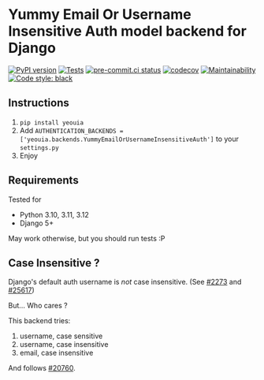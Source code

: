 # Yummy Email Or Username Insensitive Auth model backend for Django

[![PyPI version](https://badge.fury.io/py/yeouia.svg)](https://pypi.org/project/yeouia)
[![Tests](https://github.com/nim65s/django-YummyEmailOrUsernameInsensitiveAuth/actions/workflows/test.yml/badge.svg)](https://github.com/nim65s/django-YummyEmailOrUsernameInsensitiveAuth/actions/workflows/test.yml)
[![pre-commit.ci status](https://results.pre-commit.ci/badge/github/nim65s/django-YummyEmailOrUsernameInsensitiveAuth/master.svg)](https://results.pre-commit.ci/latest/github/nim65s/django-YummyEmailOrUsernameInsensitiveAuth/master)
[![codecov](https://codecov.io/gh/nim65s/django-YummyEmailOrUsernameInsensitiveAuth/branch/master/graph/badge.svg?token=APCEYTJRV3)](https://codecov.io/gh/nim65s/django-YummyEmailOrUsernameInsensitiveAuth)
[![Maintainability](https://api.codeclimate.com/v1/badges/6737a84239590ddc0d1e/maintainability)](https://codeclimate.com/github/nim65s/django-YummyEmailOrUsernameInsensitiveAuth/maintainability)
[![Code style: black](https://img.shields.io/badge/code%20style-black-000000.svg)](https://github.com/psf/black)

## Instructions

1. `pip install yeouia`
2. Add `AUTHENTICATION_BACKENDS = ['yeouia.backends.YummyEmailOrUsernameInsensitiveAuth']` to your `settings.py`
3. Enjoy

## Requirements

Tested for

* Python 3.10, 3.11, 3.12
* Django 5+

May work otherwise, but you should run tests :P

## Case Insensitive ?

Django's default auth username is *not* case insensitive.
(See [#2273](https://code.djangoproject.com/ticket/2273) and [#25617](https://code.djangoproject.com/ticket/25617))

But… Who cares ?

This backend tries:

1. username, case sensitive
2. username, case insensitive
3. email, case insensitive

And follows [#20760](https://code.djangoproject.com/ticket/20760).
